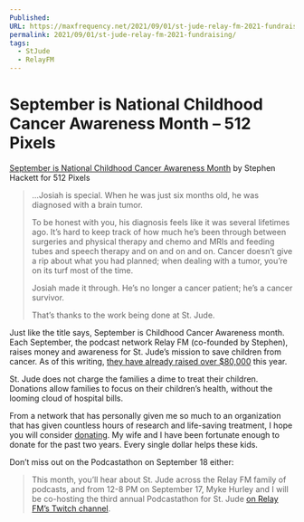 ```yaml
---
Published: 
URL: https://maxfrequency.net/2021/09/01/st-jude-relay-fm-2021-fundraising/
permalink: 2021/09/01/st-jude-relay-fm-2021-fundraising/
tags:
  - StJude
  - RelayFM
---
```

# September is National Childhood Cancer Awareness Month – 512 Pixels

[September is National Childhood Cancer Awareness Month](https://512pixels.net/2021/09/st-jude-sept-21/) by Stephen Hackett for 512 Pixels

> …Josiah is special. When he was just six months old, he was diagnosed with a brain tumor.
> 
> To be honest with you, his diagnosis feels like it was several lifetimes ago. It’s hard to keep track of how much he’s been through between surgeries and physical therapy and chemo and MRIs and feeding tubes and speech therapy and on and on and on. Cancer doesn’t give a rip about what you had planned; when dealing with a tumor, you’re on its turf most of the time.
> 
> Josiah made it through. He’s no longer a cancer patient; he’s a cancer survivor.
> 
> That’s thanks to the work being done at St. Jude.

Just like the title says, September is Childhood Cancer Awareness month. Each September, the podcast network Relay FM (co-founded by Stephen), raises money and awareness for St. Jude’s mission to save children from cancer. As of this writing, [they have already raised over $80,000](https://tiltify.com/@relay-fm/relay-st-jude-21) this year.

St. Jude does not charge the families a dime to treat their children. Donations allow families to focus on their children’s health, without the looming cloud of hospital bills.

From a network that has personally given me so much to an organization that has given countless hours of research and life-saving treatment, I hope you will consider [donating](https://tiltify.com/@relay-fm/relay-st-jude-21). My wife and I have been fortunate enough to donate for the past two years. Every single dollar helps these kids.

Don’t miss out on the Podcastathon on September 18 either:

> This month, you’ll hear about St. Jude across the Relay FM family of podcasts, and from 12-8 PM on September 17, Myke Hurley and I will be co-hosting the third annual Podcastathon for St. Jude [on Relay FM’s Twitch channel](https://www.twitch.tv/relayfm).